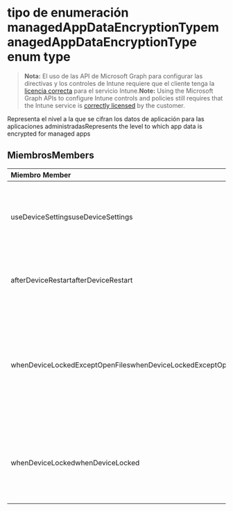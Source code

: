 # <a name="managedappdataencryptiontype-enum-type"></a><span data-ttu-id="f2028-101">tipo de enumeración managedAppDataEncryptionType</span><span class="sxs-lookup"><span data-stu-id="f2028-101">managedAppDataEncryptionType enum type</span></span>

> <span data-ttu-id="f2028-102">**Nota:** El uso de las API de Microsoft Graph para configurar las directivas y los controles de Intune requiere que el cliente tenga la [licencia correcta](https://go.microsoft.com/fwlink/?linkid=839381) para el servicio Intune.</span><span class="sxs-lookup"><span data-stu-id="f2028-102">**Note:** Using the Microsoft Graph APIs to configure Intune controls and policies still requires that the Intune service is [correctly licensed](https://go.microsoft.com/fwlink/?linkid=839381) by the customer.</span></span>

<span data-ttu-id="f2028-103">Representa el nivel a la que se cifran los datos de aplicación para las aplicaciones administradas</span><span class="sxs-lookup"><span data-stu-id="f2028-103">Represents the level to which app data is encrypted for managed apps</span></span>
## <a name="members"></a><span data-ttu-id="f2028-104">Miembros</span><span class="sxs-lookup"><span data-stu-id="f2028-104">Members</span></span>
|<span data-ttu-id="f2028-105">Miembro	</span><span class="sxs-lookup"><span data-stu-id="f2028-105">Member</span></span>|<span data-ttu-id="f2028-106">Valor</span><span class="sxs-lookup"><span data-stu-id="f2028-106">Value</span></span>|<span data-ttu-id="f2028-107">Descripción</span><span class="sxs-lookup"><span data-stu-id="f2028-107">Description</span></span>|
|:---|:---|:---|
|<span data-ttu-id="f2028-108">useDeviceSettings</span><span class="sxs-lookup"><span data-stu-id="f2028-108">useDeviceSettings</span></span>|<span data-ttu-id="f2028-109">0</span><span class="sxs-lookup"><span data-stu-id="f2028-109">0</span></span>|<span data-ttu-id="f2028-110">Datos de aplicación se cifran en función de la configuración predeterminada en el dispositivo.</span><span class="sxs-lookup"><span data-stu-id="f2028-110">App data is encrypted based on the default settings on the device.</span></span>|
|<span data-ttu-id="f2028-111">afterDeviceRestart</span><span class="sxs-lookup"><span data-stu-id="f2028-111">afterDeviceRestart</span></span>|<span data-ttu-id="f2028-112">1</span><span class="sxs-lookup"><span data-stu-id="f2028-112">1</span></span>|<span data-ttu-id="f2028-113">Datos de aplicación se cifran cuando se reinicia el dispositivo.</span><span class="sxs-lookup"><span data-stu-id="f2028-113">App data is encrypted when the device is restarted.</span></span>|
|<span data-ttu-id="f2028-114">whenDeviceLockedExceptOpenFiles</span><span class="sxs-lookup"><span data-stu-id="f2028-114">whenDeviceLockedExceptOpenFiles</span></span>|<span data-ttu-id="f2028-115">2</span><span class="sxs-lookup"><span data-stu-id="f2028-115">2</span></span>|<span data-ttu-id="f2028-116">Datos de aplicación asociados con esta directiva se cifran cuando el dispositivo está bloqueado, excepto los datos de los archivos que están abiertos</span><span class="sxs-lookup"><span data-stu-id="f2028-116">App data associated with this policy is encrypted when the device is locked, except data in files that are open</span></span>|
|<span data-ttu-id="f2028-117">whenDeviceLocked</span><span class="sxs-lookup"><span data-stu-id="f2028-117">whenDeviceLocked</span></span>|<span data-ttu-id="f2028-118">3</span><span class="sxs-lookup"><span data-stu-id="f2028-118">3</span></span>|<span data-ttu-id="f2028-119">Datos de aplicación asociados con esta directiva se cifran cuando el dispositivo está bloqueado</span><span class="sxs-lookup"><span data-stu-id="f2028-119">App data associated with this policy is encrypted when the device is locked</span></span>|



